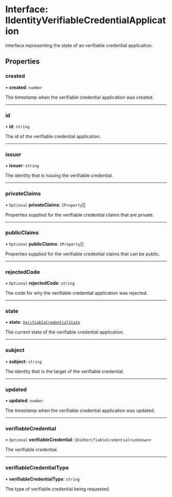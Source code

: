 # Interface: IIdentityVerifiableCredentialApplication

Interface representing the state of an verifiable credential application.

## Properties

### created

• **created**: `number`

The timestamp when the verifiable credential application was created.

---

### id

• **id**: `string`

The id of the verifiable credential application.

---

### issuer

• **issuer**: `string`

The identity that is issuing the verifiable credential.

---

### privateClaims

• `Optional` **privateClaims**: `IProperty`[]

Properties supplied for the verifiable credential claims that are private.

---

### publicClaims

• `Optional` **publicClaims**: `IProperty`[]

Properties supplied for the verifiable credential claims that can be public.

---

### rejectedCode

• `Optional` **rejectedCode**: `string`

The code for why the verifiable credential application was rejected.

---

### state

• **state**: [`VerifiableCredentialState`](../enums/VerifiableCredentialState.md)

The current state of the verifiable credential application.

---

### subject

• **subject**: `string`

The identity that is the target of the verifiable credential.

---

### updated

• **updated**: `number`

The timestamp when the verifiable credential application was updated.

---

### verifiableCredential

• `Optional` **verifiableCredential**: `IDidVerifiableCredential`\<`unknown`\>

The verifiable credential.

---

### verifiableCredentialType

• **verifiableCredentialType**: `string`

The type of verifiable credential being requested.
